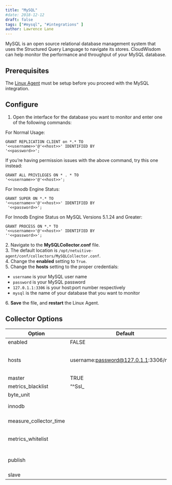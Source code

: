 ```yaml
---
title: "MySQL"
#date: 2018-12-12
draft: false
tags: ["#mysql", "#integrations" ]
author: Lawrence Lane
---
```

MySQL is an open source relational database management system that uses the Structured Query Language to navigate its stores. CloudWisdom can help monitor the performance and throughput of your MySQL database.

## Prerequisites

The [Linux Agent][1] must be setup before you proceed with the MySQL integration.

## Configure

1. Open the interface for the database you want to monitor and enter one of the following commands:

For Normal Usage:

```
GRANT REPLICATION CLIENT on *.* TO
'<<username>>'@'<<host>>' IDENTIFIED BY
'<<password>>';
```
If you’re having permission issues with the above command, try this one instead:

```
GRANT ALL PRIVILEGES ON * . * TO
'<<username>>'@'<<host>>';
```

For Innodb Engine Status:

```
GRANT SUPER ON *.* TO
'<<username>>'@'<<host>>' IDENTIFIED BY
 '<<password>>';
 ```

 For Innodb Engine Status on MySQL Versions 5.1.24 and Greater:

 ```
 GRANT PROCESS ON *.* TO
'<<username>>'@'<<host>>' IDENTIFIED BY
''<<password>>';
 ```


2\. Navigate to the **MySQLCollector.conf** file.  
3. The default location is `/opt/netuitive-agent/conf/collectors/MySQLCollector.conf`.  
4. Change the **enabled** setting to `True`.  
5. Change the **hosts** setting to the proper credentials:  

  - `username` is your MySQL user name  
  - `password` is your MySQL password  
  - `127.0.1.1:3306` is your host:port number respectively  
  - `mysql` is the name of your database that you want to monitor

6\. **Save** the file, and **restart** the Linux Agent.  

## Collector Options

| Option                 | Default                                                                                                                                                                                                                                                                                                                                                              | Description                                                                                                                                        |
|------------------------|----------------------------------------------------------------------------------------------------------------------------------------------------------------------------------------------------------------------------------------------------------------------------------------------------------------------------------------------------------------------|----------------------------------------------------------------------------------------------------------------------------------------------------|
| enabled                | FALSE                                                                                                                                                                                                                                                                                                                                                                | Enable collecting MySQL metrics.                                                                                                                   |
| hosts                  | username:password@127.0.1.1:3306/mysql,                                                                                                                                                                                                                                                                                                                              | List of hosts to collect from. Use db “None” to avoid connecting to a particular database. The format is username:password@host:port/db[/nickname] |
| master                 | TRUE                                                                                                                                                                                                                                                                                                                                                                 | Enable collecting SHOW MASTER STATUS.                                                                                                              |
| metrics_blacklist      | “^Ssl_|^Innodb_|^Com_|^Performance_schema_|^Aria_|^Feature_|^Slave_|^Uptime.*|^Handler_[^r].*|^Handler_rollback$|^Binlog|^Key_|^Qcache_|^Select_|^Sort_|^.*_tmp_.*$|^Tc_log_|^Delayed_|^Aborted_|^Threadpool_|^.*lush.*$|^Access_|^Busy_|^Cpu_|^Empty_|^Executed_|^Last_|^Open_streams$|^.*_table_definitions$|^Opened_views$|^Questions$|^Rows_|^Subquery_|^Syncs$” | Regex list to match metrics to block. Mutually exclusive with metrics_whitelist option.                                                            |
| byte_unit              |                                                                                                                                                                                                                                                                                                                                                                      | Default numeric output(s).                                                                                                                         |
| innodb                 |                                                                                                                                                                                                                                                                                                                                                                      | Enable collecting SHOW ENGINE INNODB STATUS.                                                                                                       |
| measure_collector_time |                                                                                                                                                                                                                                                                                                                                                                      | Measure the collector’s run time in milliseconds.                                                                                                  |
| metrics_whitelist      |                                                                                                                                                                                                                                                                                                                                                                      | Regex list to match metrics to transmit. Mutually exclusive with metrics_blacklist option.                                                         |
| publish                |                                                                                                                                                                                                                                                                                                                                                                      | Which SHOW GLOBAL STATUS rows you would like to publish, or leave blank to publish all rows.                                                       |
| slave                  |                                                                                                                                                                                                                                                                                                                                                                      | Enable collecting SHOW SLAVE STATUS.                                                                                                               |

[1]: /integrations/agents/linux-agent
